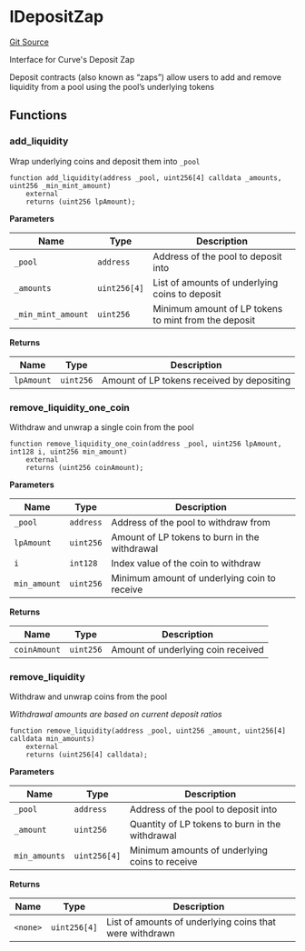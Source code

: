 # IDepositZap
[Git Source](https://github.com/tungbq/ubiquity-dollar/blob/be04500228f975a0d77b1f17e5465c27c035525b/src/dollar/interfaces/IDepositZap.sol)

Interface for Curve's Deposit Zap

Deposit contracts (also known as “zaps”) allow users to add and remove liquidity
from a pool using the pool’s underlying tokens


## Functions
### add_liquidity

Wrap underlying coins and deposit them into `_pool`


```solidity
function add_liquidity(address _pool, uint256[4] calldata _amounts, uint256 _min_mint_amount)
    external
    returns (uint256 lpAmount);
```
**Parameters**

|Name|Type|Description|
|----|----|-----------|
|`_pool`|`address`|Address of the pool to deposit into|
|`_amounts`|`uint256[4]`|List of amounts of underlying coins to deposit|
|`_min_mint_amount`|`uint256`|Minimum amount of LP tokens to mint from the deposit|

**Returns**

|Name|Type|Description|
|----|----|-----------|
|`lpAmount`|`uint256`|Amount of LP tokens received by depositing|


### remove_liquidity_one_coin

Withdraw and unwrap a single coin from the pool


```solidity
function remove_liquidity_one_coin(address _pool, uint256 lpAmount, int128 i, uint256 min_amount)
    external
    returns (uint256 coinAmount);
```
**Parameters**

|Name|Type|Description|
|----|----|-----------|
|`_pool`|`address`|Address of the pool to withdraw from|
|`lpAmount`|`uint256`|Amount of LP tokens to burn in the withdrawal|
|`i`|`int128`|Index value of the coin to withdraw|
|`min_amount`|`uint256`|Minimum amount of underlying coin to receive|

**Returns**

|Name|Type|Description|
|----|----|-----------|
|`coinAmount`|`uint256`|Amount of underlying coin received|


### remove_liquidity

Withdraw and unwrap coins from the pool

*Withdrawal amounts are based on current deposit ratios*


```solidity
function remove_liquidity(address _pool, uint256 _amount, uint256[4] calldata min_amounts)
    external
    returns (uint256[4] calldata);
```
**Parameters**

|Name|Type|Description|
|----|----|-----------|
|`_pool`|`address`|Address of the pool to deposit into|
|`_amount`|`uint256`|Quantity of LP tokens to burn in the withdrawal|
|`min_amounts`|`uint256[4]`|Minimum amounts of underlying coins to receive|

**Returns**

|Name|Type|Description|
|----|----|-----------|
|`<none>`|`uint256[4]`|List of amounts of underlying coins that were withdrawn|


